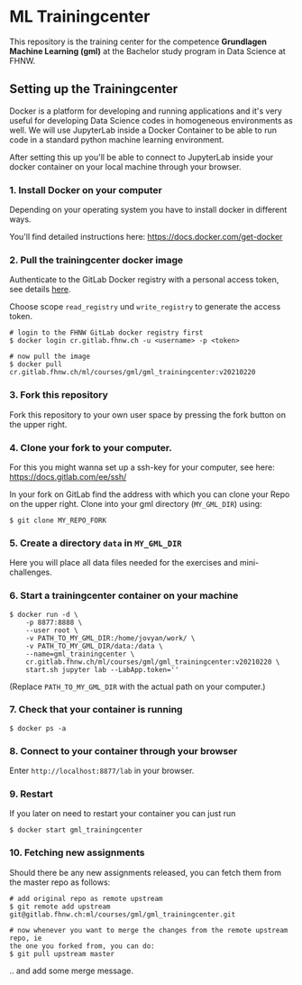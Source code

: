 # ML Trainingcenter

This repository is the training center for the competence **Grundlagen Machine
Learning (gml)** at the Bachelor study program in Data Science at FHNW.


## Setting up the Trainingcenter

Docker is a platform for developing and running applications and it's very
useful for developing Data Science codes in homogeneous environments as well.
We will use JupyterLab inside a Docker Container to be able to run code in a
standard python machine learning environment.

After setting this up you'll be able to connect to JupyterLab inside your
docker container on your local machine through your browser.


### 1. Install Docker on your computer

Depending on your operating system you have to install docker in different ways.  

You'll find detailed instructions here: https://docs.docker.com/get-docker


### 2. Pull the trainingcenter docker image

Authenticate to the GitLab Docker registry with a personal access token, see
details
[here](https://docs.gitlab.com/ee/user/packages/container_registry/#authenticating-to-the-gitlab-container-registry).

Choose scope `read_registry` und `write_registry` to generate the access token.  

```
# login to the FHNW GitLab docker registry first
$ docker login cr.gitlab.fhnw.ch -u <username> -p <token>

# now pull the image
$ docker pull cr.gitlab.fhnw.ch/ml/courses/gml/gml_trainingcenter:v20210220 
```

### 3. Fork this repository

Fork this repository to your own user space by pressing the fork button on the upper right.


### 4. Clone your fork to your computer. 

For this you might wanna set up a ssh-key for your computer, see here: https://docs.gitlab.com/ee/ssh/

In your fork on GitLab find the address with which you can clone your Repo on the upper right. Clone into your gml directory (`MY_GML_DIR`) using:

```
$ git clone MY_REPO_FORK
```


### 5. Create a directory `data` in `MY_GML_DIR`

Here you will place all data files needed for the exercises and mini-challenges.


### 6. Start a trainingcenter container on your machine

```
$ docker run -d \
    -p 8877:8888 \
    --user root \
    -v PATH_TO_MY_GML_DIR:/home/jovyan/work/ \
    -v PATH_TO_MY_GML_DIR/data:/data \
    --name=gml_trainingcenter \
    cr.gitlab.fhnw.ch/ml/courses/gml/gml_trainingcenter:v20210220 \
    start.sh jupyter lab --LabApp.token=''

```

(Replace `PATH_TO_MY_GML_DIR` with the actual path on your computer.)


### 7. Check that your container is running

```
$ docker ps -a
```

### 8. Connect to your container through your browser

Enter `http://localhost:8877/lab` in your browser.


### 9. Restart

If you later on need to restart your container you can just run

```
$ docker start gml_trainingcenter
```


### 10. Fetching new assignments 

Should there be any new assignments released, you can fetch them from the
master repo as follows:

```
# add original repo as remote upstream 
$ git remote add upstream git@gitlab.fhnw.ch:ml/courses/gml/gml_trainingcenter.git

# now whenever you want to merge the changes from the remote upstream repo, ie
the one you forked from, you can do:
$ git pull upstream master
```

.. and add some merge message.

